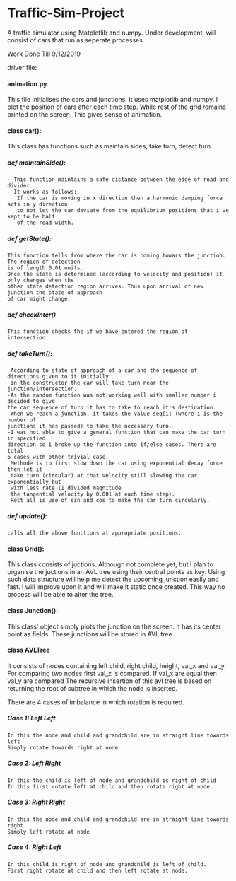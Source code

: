 # Traffic-Sim-Project
A traffic simulator using Matplotlib and numpy. Under development, will consist of cars that run as seperate processes.

Work Done Till 9/12/2019

driver file:
#### animation.py
  This file initialises the cars and junctions. It uses matplotlib and numpy. I plot the position of cars after
  each time step. While rest of the grid remains printed on the screen. 
  This gives sense of animation.


#### class car():
  This class has functions such as maintain sides, take turn, detect turn.
  
  ##### def maintainSide():
    - This function maintains a safe distance between the edge of road and divider.
    - It works as follows:
       If the car is moving in x direction then a harmonic damping force acts in y direction 
       to not let the car deviate from the equilibrium positions that i ve kept to be half 
       of the road width.
       
  ##### def getState():
    This function tells from where the car is coming towars the junction. The region of detection 
    is of length 0.01 units.
    Once the state is determined (according to velocity and position) it only changes when the 
    other state detection region arrives. Thus upon arrival of new junction the state of approach 
    of car might change.
    
  ##### def checkInter()
    This function checks the if we have entered the region of intersection.
    
  ##### def takeTurn():
     According to state of approach of a car and the sequence of directions given to it initially 
     in the constructor the car will take turn near the junction/intersection. 
    -As the random function was not working well with smaller number i decided to give 
    the car sequence of turn it has to take to reach it's destination. 
    -When we reach a junction, it takes the value seq[i] (where i is the number of 
    junctions it has passed) to take the necessary turn.
    -I was not able to give a general function that can make the car turn in specified 
    direction so i broke up the function into if/else cases. There are total 
    6 cases with other trivial case.
     Methode is to first slow down the car using exponential decay force then let it 
     take turn (circular) at that velocity still slowing the car exponentially but 
     with less rate (I divided magnitude 
     the tangential velocity by 0.001 at each time step).
     Rest all is use of sin and cos to make the car turn circularly.
     
   ##### def update():
    calls all the above functions at appropriate positions.
    
#### class Grid():
   This class consists of juctions. Although not complete yet, but I plan to organise the juctions 
   in an AVL tree using their central points as key. Using such data structure will help me detect the 
   upcoming junction easily and fast. I will improve
   upon it and will make it static once created. This way no process will be able to alter the tree.

#### class Junction():
   This class' object simply plots the junction on the screen.
   It has its center point as fields. These junctions will be stored in AVL tree.
   
#### class AVLTree
  It consists of nodes containing left child, right child, height, val_x and val_y.
  For comparing two nodes first val_x is compared. If val_x are equal then val_y are compared
  The recursive insertion of this avl tree is based on returning the root of subtree in which the node is inserted.
   
   There are 4 cases of imbalance in which rotation is required.
   ##### Case 1: Left Left 
    In this the node and child and grandchild are in straight line towards left
    Simply rotate towards right at node
    
   ##### Case 2: Left Right 
    In this the child is left of node and grandchild is right of child
    In this first rotate left at child and then rotate right at node.
    
   ##### Case 3: Right Right 
    In this the node and child and grandchild are in straight line towards right
    Simply left rotate at node
    
   ##### Case 4: Right Left
    In this child is right of node and grandchild is left of child.
    First right rotate at child and then left rotate at node.
    
    
   
    
   
    
   
   
    

    
  
